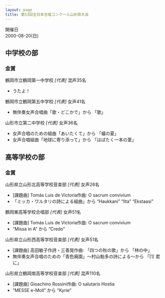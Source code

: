 ```yaml
---
layout: page
title: 第53回全日本合唱コンクール山形県大会
---
```

開催日  
2000-08-20(日)

中学校の部
----------

### 金賞

<span class="choir-name">鶴岡市立鶴岡第一中学校</span> *\[代表\]*
混声35名

-   うたよ！

<span class="choir-name">鶴岡市立鶴岡第五中学校</span> *\[代表\]*
女声41名

-   無伴奏女声合唱曲「歌・どこかで」から 「歌」

<span class="choir-name">山形市立第二中学校</span> *\[代表\]*
女声36名

-   女声合唱のための組曲「あいたくて」から 「蟻の夏」
-   女声合唱組曲「地球に寄り添って」から 「はばたく一本の葦」

高等学校の部
------------

### 金賞

<span class="choir-name">山形県立山形北高等学校音楽部</span> *\[代表\]*
女声26名

-   \[課題曲\] Tomás Luis de Victoria作曲: O sacrum convivium
-   「ミッカ・ワルタリの詩による組曲」から “Haukkani” “Ilta” “Ekstaasi”

<span class="choir-name">鶴岡東高等学校合唱部</span> *\[代表\]*
女声51名

-   \[課題曲\] Tomás Luis de Victoria作曲: O sacrum convivium
-   “Missa in A” から “Credo”

<span class="choir-name">山形県立山形西高等学校音楽部</span> *\[代表\]*
女声51名

-   \[課題曲\] 高田敏子作詩・三善晃作曲: 「四つの秋の歌」から 「林の中」
-   無伴奏女声合唱のための「青色廃園」〜村山魁多の詩による〜から 「\[1\] 君に」

<span class="choir-name">山形県立鶴岡南高等学校音楽部</span> *\[代表\]*
混声110名

-   \[課題曲\] Gioachino Rossini作曲: O salutaris Hostia
-   “MESSE e-Moll” から “Kyrie”
